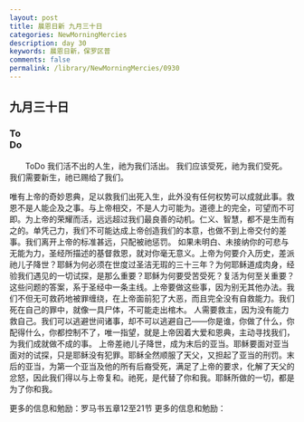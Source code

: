 ```yaml
---
layout: post
title: 晨恩日新 九月三十日
categories: NewMorningMercies
description: day 30
keywords: 晨恩日新，保罗区普
comments: false
permalink: /library/NewMorningMercies/0930
---
```


## 九月三十日

### To <br> Do

&emsp;&emsp;ToDo
我们活不出的人生，祂为我们活出。
我们应该受死，祂为我们受死。
我们需要新生，祂已赐给了我们。
 
唯有上帝的奇妙恩典，足以救我们出死入生，此外没有任何权势可以成就此事。救恩不是人能企及之事。与上帝相交，不是人力可能为。道德上的完全，可望而不可即。为上帝的荣耀而活，远远超过我们最良善的动机。仁义、智慧，都不是生而有之的。单凭己力，我们不可能达成上帝创造我们的本意，也做不到上帝交付的差事。我们离开上帝的标准甚远，只配被祂惩罚。
如果未明白、未接纳你的可悲与无能为力，圣经所描述的基督救恩，就对你毫无意义。上帝为何要介入历史，差派祂儿子降世？耶稣为何必须在世度过圣洁无瑕的三十三年？为何耶稣道成肉身，经验我们遇见的一切试探，是那么重要？耶稣为何要受苦受死？复活为何至关重要？这些问题的答案，系于圣经中一条主线。上帝要做这些事，因为别无其他办法。我们不但无可救药地被罪缠绕，在上帝面前犯了大恶，而且完全没有自救能力。我们死在自己的罪中，就像一具尸体，不可能走出棺木。
人需要救主，因为没有能力救自己。我们可以逃避世间诸事，却不可以逃避自己——你是谁，你做了什么，你配得什么，你都控制不了，唯一指望，就是上帝因着大爱和恩典，主动寻找我们，为我们成就做不成的事。
上帝差祂儿子降世，成为末后的亚当。耶稣要面对亚当面对的试探，只是耶稣没有犯罪。耶稣全然顺服了天父，又担起了亚当的刑罚。末后的亚当，为第一个亚当及他的所有后裔受死，满足了上帝的要求，化解了天父的忿怒，因此我们得以与上帝复和。祂死，是代替了你和我。耶稣所做的一切，都是为了你和我。
 
更多的信息和勉励：罗马书五章12至21节
更多的信息和勉励：[]()

